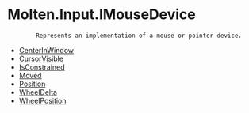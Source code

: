 ﻿  
# Molten.Input.IMouseDevice

            Represents an implementation of a mouse or pointer device.
            
  
*  [CenterInWindow](docs/Molten.Input/Molten/Input/IMouseDevice/CenterInWindow.md)  
*  [CursorVisible](docs/Molten.Input/Molten/Input/IMouseDevice/CursorVisible.md)  
*  [IsConstrained](docs/Molten.Input/Molten/Input/IMouseDevice/IsConstrained.md)  
*  [Moved](docs/Molten.Input/Molten/Input/IMouseDevice/Moved.md)  
*  [Position](docs/Molten.Input/Molten/Input/IMouseDevice/Position.md)  
*  [WheelDelta](docs/Molten.Input/Molten/Input/IMouseDevice/WheelDelta.md)  
*  [WheelPosition](docs/Molten.Input/Molten/Input/IMouseDevice/WheelPosition.md)
